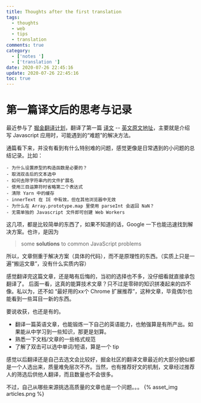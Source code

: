 ```yaml
---
title: Thoughts after the first translation
tags:
  - thoughts
  - web
  - tips
  - translation
comments: true
category:
  - ['notes ']
  - ['translation ']
date: 2020-07-26 22:45:16
update: 2020-07-26 22:45:16
toc: true
---
```


# 第一篇译文后的思考与记录
<!--more-->
最近参与了 [掘金翻译计划](https://github.com/xitu/gold-miner)，翻译了第一篇 [译文](https://github.com/xitu/gold-miner/blob/master/article/2020/javascript-tips-child-constructors-text-selection-inline-workers-and-more.md) -- [英文原文地址](https://medium.com/front-end-weekly/javascript-tips-child-constructors-text-selection-inline-workers-and-more-606bc050ee24)，主要就是介绍写 Javascript 应用时，可能遇到的“难题”的解决方法。

通篇看下来，并没有看到有什么特别难的问题，感觉更像是日常遇到的小问题的总结记录。比如：
```
- 为什么设置原型的构造函数是必要的？
- 取消双击后的文本选中
- 如何去除字符串内的文件扩展名
- 使用三目运算符时省略第二个表达式
- 清除 Yarn 中的缓存
- innerText 在 IE 中有效，但在其他浏览器中无效
- 为什么在 Array.prototype.map 里使用 parseInt 会返回 NaN？
- 无需单独的 Javascript 文件即可创建 Web Workers
```
这几项，都是比较简单的东西了，如果不知道的话，Google 一下也能迅速找到解决方案。也许，是因为
> some **solutions** to common JavaScript problems

所以，文章侧重于解决方案（具体的代码），而不是原理性的东西。（实质上只是一遍“搬运文章”，没有什么实质内容）

感觉翻译完这篇文章，还是略有后悔的，当初的选择也不多，没仔细看就直接承包翻译了。
后面一看，这真的能算技术文章？只不过是零碎的知识拼凑起来的四不像。私以为，还不如 “最好用的xx个 Chrome 扩展推荐”，这种文章，毕竟偶尔也能看到一些耳目一新的东西。

要说收获，也还是有的。
- 翻译一篇英语文章，也能锻炼一下自己的英语能力，也勉强算是有所产出。如果能从中学习到一些知识，那更是划算。
- 熟悉一下文档/文章的一些格式规范
- 了解了双击可以选中单词/短语，算是一个 tip

感觉以后翻译还是自己去选文会比较好，掘金社区的翻译文章最近的大部分貌似都是一个人选出来，质量难免层次不齐。当然，也有推荐好文的机制，文章经过推荐人的筛选后供他人翻译，而且数量也不会很多。

不过，自己从哪些来源挑选高质量的文章也是一个问题。。。
{% asset_img articles.png %}